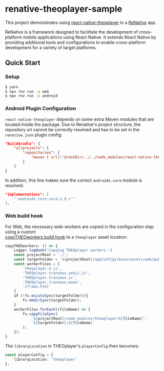 # renative-theoplayer-sample

This project demonstrates using [react-native-theoplayer](https://github.com/THEOplayer/react-native-theoplayer) 
in a [ReNative](https://renative.org/) app.

ReNative is a framework designed to facilitate the development of cross-platform mobile applications using 
React Native. It extends React Native by providing additional tools and configurations to enable 
cross-platform development for a variety of target platforms.

## Quick Start

### Setup

```bash
$ yarn
$ npx rnv run -p web
$ npx rnv run -p android
```

### Android Plugin Configuration

`react-native-theoplayer` depends on some extra Maven modules that are
located inside the package. Due to Renative's project structure, the repository
url cannot be correctly resolved and has to be set in the `renative.json`
plugin config:

```json
"BuildGradle": {
    "allprojects": {
        "repositories": {
            "maven { url(\"$rootDir/../../node_modules/react-native-theoplayer/android/local\") }": true
        }
    }
}
```

In addition, this line makes sure the correct `androidx.core` module is resolved:
```json
"implementations": [
    "'androidx.core:core:1.9.+'"
],
```

### Web build hook

For Web, the necessary web-workers are copied in the configuration step using a custom  
[copyTHEOworkers build hook](./buildHooks/src/index.js) to a `theoplayer` asset location:

```typescript
copyTHEOworkers: () => {
    Logger.logHook('Copying THEOplayer workers.')
    const projectRoot = './';
    const targetFolder = `${projectRoot}/appConfigs/base/assets/web/public/theoplayer`;
    const workerFiles = [
        'theoplayer.d.js',
        'THEOplayer.transmux.asmjs.js',
        'THEOplayer.transmux.js',
        'THEOplayer.transmux.wasm',
        'iframe.html'
    ]
    if (!fs.existsSync(targetFolder)){
        fs.mkdirSync(targetFolder);
    }
    workerFiles.forEach((fileName) => {
        fs.copyFileSync(
            `${projectRoot}/node_modules/theoplayer/${fileName}`,
            `${targetFolder}/${fileName}`
        );
    });
}
```

The `libraryLocation` in THEOplayer's `playerConfig` then becomes:

```typescript
const playerConfig = {
    libraryLocation: 'theoplayer'
};
```
